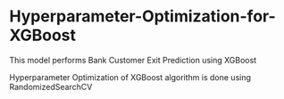 # Hyperparameter-Optimization-for-XGBoost
This model performs Bank Customer Exit Prediction using XGBoost 

Hyperparameter Optimization of XGBoost algorithm is done using RandomizedSearchCV

